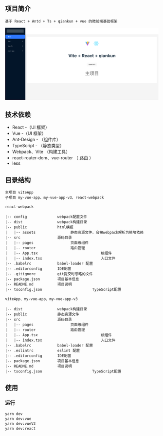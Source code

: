 ## 项目简介

    基于 React + Antd + Ts + qiankun + vue 的微前端基础框架
   [![](public/img.png)]()
## 技术依赖

- React -（UI 框架）
- Vue -（UI 框架）
- Ant-Design - （组件库）
- TypeScript - （静态类型）
- Webpack、Vite （构建工具）
- react-router-dom、vue-router （ 路由 ）
- less

## 目录结构
```
主项目 viteApp
子项目 my-vue-app、my-vue-app-v3、react-webpack
```


```
react-webpack

|-- config              webpack配置文件
|-- dist                webpack构建目录
|-- public              html模板
|	|-- assets                静态资源文件，会被webpack解析为模块依赖
|-- src                 源码目录
|	|-- pages                 页面级组件
|	|-- router                路由管理
|	|-- App.tsx								根组件
|	|-- index.tsx							入口文件
|-- .babelrc            babel-loader 配置
|-- .editorconfig       IDE配置
|-- .gitignore          git提交时忽略的文件
|--	package.json        项目基本信息
|-- README.md           项目说明
|-- tsconfig.json						TypeScript配置
```

```
viteApp、my-vue-app、my-vue-app-v3

|-- dist                webpack构建目录
|-- public              静态资源文件
|-- src                 源码目录
|	|-- pages                 页面级组件
|	|-- router                路由管理
|	|-- App.tsx								根组件
|	|-- index.tsx							入口文件
|-- .babelrc            babel-loader 配置
|-- .eslintrc           eslint 配置
|-- .editorconfig       IDE配置
|--	package.json        项目基本信息
|-- README.md           项目说明
|-- tsconfig.json						TypeScript配置
```



## 使用

### 运行

```
yarn dev
yarn dev:vue
yarn dev:vueV3
yarn dev:react
```

